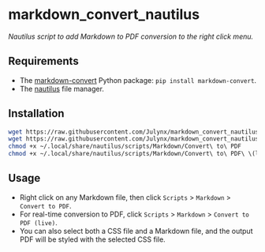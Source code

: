 # markdown_convert_nautilus

_Nautilus script to add Markdown to PDF conversion to the right click menu._

## Requirements

- The [markdown-convert](https://github.com/Julynx/markdown_convert) Python package: `pip install markdown-convert`.
- The [nautilus](https://packages.debian.org/bookworm/nautilus) file manager.

## Installation

```bash
wget https://raw.githubusercontent.com/Julynx/markdown_convert_nautilus/main/Convert%20to%20PDF -P ~/.local/share/nautilus/scripts/Markdown/Convert\ to\ PDF
wget https://raw.githubusercontent.com/Julynx/markdown_convert_nautilus/main/Convert%20to%20PDF%20(live) -P ~/.local/share/nautilus/scripts/Markdown/Convert\ to\ PDF\ \(live\)
chmod +x ~/.local/share/nautilus/scripts/Markdown/Convert\ to\ PDF
chmod +x ~/.local/share/nautilus/scripts/Markdown/Convert\ to\ PDF\ \(live\)
```

## Usage

- Right click on any Markdown file, then click `Scripts` > `Markdown` > `Convert to PDF`.
- For real-time conversion to PDF, click `Scripts` > `Markdown` > `Convert to PDF (live)`.
- You can also select both a CSS file and a Markdown file, and the output PDF will be styled with the selected CSS file.
